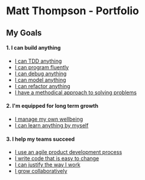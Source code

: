 # Matt Thompson - Portfolio

## My Goals

#### 1. I can build anything

- [I can TDD anything]()
- [I can program fluently]()
- [I can debug anything]()
- [I can model anything]()
- [I can refactor anything]()
- [I have a methodical approach to solving problems]()


#### 2. I'm equipped for long term growth

- [I manage my own wellbeing]()
- [I can learn anything by myself]()


#### 3. I help my teams succeed

- [I use an agile product development process]()
- [I write code that is easy to change]()
- [I can justify the way I work]()
- [I grow collaboratively]()
